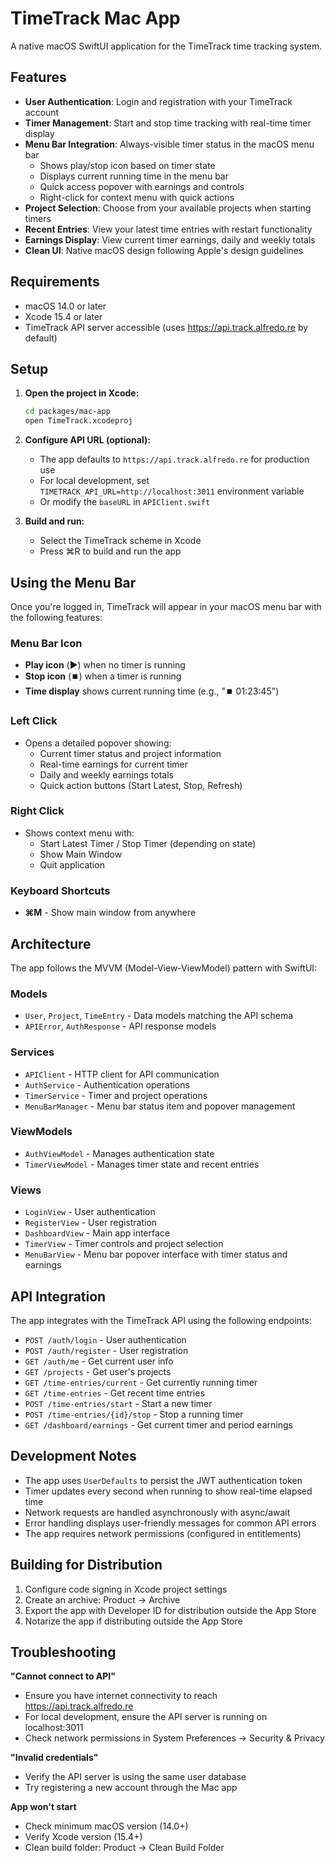 # TimeTrack Mac App

A native macOS SwiftUI application for the TimeTrack time tracking system.

## Features

- **User Authentication**: Login and registration with your TimeTrack account
- **Timer Management**: Start and stop time tracking with real-time timer display
- **Menu Bar Integration**: Always-visible timer status in the macOS menu bar
  - Shows play/stop icon based on timer state
  - Displays current running time in the menu bar
  - Quick access popover with earnings and controls
  - Right-click for context menu with quick actions
- **Project Selection**: Choose from your available projects when starting timers
- **Recent Entries**: View your latest time entries with restart functionality
- **Earnings Display**: View current timer earnings, daily and weekly totals
- **Clean UI**: Native macOS design following Apple's design guidelines

## Requirements

- macOS 14.0 or later
- Xcode 15.4 or later
- TimeTrack API server accessible (uses https://api.track.alfredo.re by default)

## Setup

1. **Open the project in Xcode:**
   ```bash
   cd packages/mac-app
   open TimeTrack.xcodeproj
   ```

2. **Configure API URL (optional):**
   - The app defaults to `https://api.track.alfredo.re` for production use
   - For local development, set `TIMETRACK_API_URL=http://localhost:3011` environment variable
   - Or modify the `baseURL` in `APIClient.swift`

3. **Build and run:**
   - Select the TimeTrack scheme in Xcode
   - Press ⌘R to build and run the app

## Using the Menu Bar

Once you're logged in, TimeTrack will appear in your macOS menu bar with the following features:

### Menu Bar Icon
- **Play icon** (▶️) when no timer is running
- **Stop icon** (⏹️) when a timer is running
- **Time display** shows current running time (e.g., "⏹️ 01:23:45")

### Left Click
- Opens a detailed popover showing:
  - Current timer status and project information
  - Real-time earnings for current timer
  - Daily and weekly earnings totals
  - Quick action buttons (Start Latest, Stop, Refresh)

### Right Click
- Shows context menu with:
  - Start Latest Timer / Stop Timer (depending on state)
  - Show Main Window
  - Quit application

### Keyboard Shortcuts
- **⌘M** - Show main window from anywhere

## Architecture

The app follows the MVVM (Model-View-ViewModel) pattern with SwiftUI:

### Models
- `User`, `Project`, `TimeEntry` - Data models matching the API schema
- `APIError`, `AuthResponse` - API response models

### Services
- `APIClient` - HTTP client for API communication
- `AuthService` - Authentication operations
- `TimerService` - Timer and project operations
- `MenuBarManager` - Menu bar status item and popover management

### ViewModels
- `AuthViewModel` - Manages authentication state
- `TimerViewModel` - Manages timer state and recent entries

### Views
- `LoginView` - User authentication
- `RegisterView` - User registration
- `DashboardView` - Main app interface
- `TimerView` - Timer controls and project selection
- `MenuBarView` - Menu bar popover interface with timer status and earnings

## API Integration

The app integrates with the TimeTrack API using the following endpoints:

- `POST /auth/login` - User authentication
- `POST /auth/register` - User registration
- `GET /auth/me` - Get current user info
- `GET /projects` - Get user's projects
- `GET /time-entries/current` - Get currently running timer
- `GET /time-entries` - Get recent time entries
- `POST /time-entries/start` - Start a new timer
- `POST /time-entries/{id}/stop` - Stop a running timer
- `GET /dashboard/earnings` - Get current timer and period earnings

## Development Notes

- The app uses `UserDefaults` to persist the JWT authentication token
- Timer updates every second when running to show real-time elapsed time
- Network requests are handled asynchronously with async/await
- Error handling displays user-friendly messages for common API errors
- The app requires network permissions (configured in entitlements)

## Building for Distribution

1. Configure code signing in Xcode project settings
2. Create an archive: Product → Archive
3. Export the app with Developer ID for distribution outside the App Store
4. Notarize the app if distributing outside the App Store

## Troubleshooting

**"Cannot connect to API"**
- Ensure you have internet connectivity to reach https://api.track.alfredo.re
- For local development, ensure the API server is running on localhost:3011
- Check network permissions in System Preferences → Security & Privacy

**"Invalid credentials"**
- Verify the API server is using the same user database
- Try registering a new account through the Mac app

**App won't start**
- Check minimum macOS version (14.0+)
- Verify Xcode version (15.4+)
- Clean build folder: Product → Clean Build Folder